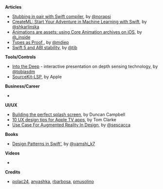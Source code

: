 
**Articles**

* [Stubbing in pair with Swift compiler](https://medium.com/@londeix/stubbing-in-pair-with-swift-compiler-c951770a295b), by [@norapsi](https://twitter.com/norapsi)
* [CreateML: Start Your Adventure in Machine Learning with Swift](https://www.netguru.co/codestories/createml-start-your-adventure-in-machine-learning-with-swift), by [@shkarlinska](https://twitter.com/shkarlinska)
* [Animations are assets: using Core Animation archives on iOS](https://rambo.codes/ios/2018/11/11/animations-are-assets.html), by [@_inside](https://www.twitter.com/_inside)
* [Types as Proof ](https://matt.diephouse.com/2018/11/types-as-proof/), by [@mdiep](https://twitter.com/mdiep)
* [Swift 5 and ABI stability](https://theswiftdev.com/2018/11/06/swift-5-and-abi-stability), by [@tib](https://github.com/tib)

**Tools/Controls**

* [Into the Deep](https://git.kabellmunk.dk/talks/into-the-deep) - interactive presentation on depth sensing technology, by [@tobiasdm](https://twitter.com/tobiasdm)
* [SourceKit-LSP](https://github.com/apple/sourcekit-lsp), by Apple

**Business/Career**

* 

**UI/UX**

* [Building the perfect splash screen](https://medium.com/@duncancampbell/building-the-perfect-splash-screen-46e080395f06), by Duncan Campbell
* [10 UX design tips for Apple TV apps](https://www.justinmind.com/blog/10-ux-design-tips-for-apple-tv-apps/), by Tom Clarke
* [Use Case For Augmented Reality In Design](https://www.smashingmagazine.com/2018/11/use-case-for-augmented-reality-in-design/), by [@sescacca](https://twitter.com/sescacca)

**Books**
* [Design Patterns in Swift'](https://github.com/VamshiIITBHU14/DesignPatternsInSwift), by [@vamshi_k7](https://twitter.com/vamshi_k7)

**Videos**

* 

**Credits**

* [polac24](https://github.com/polac24), [anyashka](https://github.com/anyashka), [rbarbosa](https://github.com/rbarbosa), [pmusolino](https://github.com/pmusolino)

